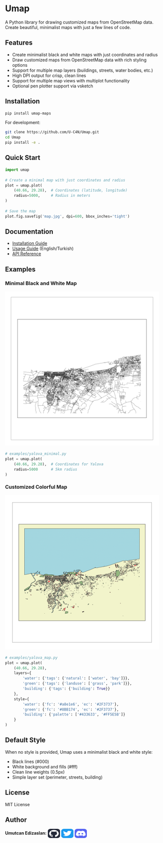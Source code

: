 # Umap

A Python library for drawing customized maps from OpenStreetMap data. Create beautiful, minimalist maps with just a few lines of code.

## Features
- Create minimalist black and white maps with just coordinates and radius
- Draw customized maps from OpenStreetMap data with rich styling options
- Support for multiple map layers (buildings, streets, water bodies, etc.)
- High DPI output for crisp, clean lines
- Support for multiple map views with multiplot functionality
- Optional pen plotter support via vsketch

## Installation
```bash
pip install umap-maps
```

For development:
```bash
git clone https://github.com/U-C4N/Umap.git
cd Umap
pip install -e .
```

## Quick Start
```python
import umap

# Create a minimal map with just coordinates and radius
plot = umap.plot(
    (40.66, 29.28),  # Coordinates (latitude, longitude)
    radius=5000,     # Radius in meters
)

# Save the map
plot.fig.savefig('map.jpg', dpi=600, bbox_inches='tight')
```

## Documentation
- [Installation Guide](docs/installation.md)
- [Usage Guide](docs/usage.md) (English/Turkish)
- [API Reference](docs/api.md)

## Examples

### Minimal Black and White Map
![Minimal Style](examples/example2.jpg)
```python
# examples/yalova_minimal.py
plot = umap.plot(
    (40.66, 29.28),  # Coordinates for Yalova
    radius=5000      # 5km radius
)
```

### Customized Colorful Map
![Colorful Style](examples/yalova_map.png)
```python
# examples/yalova_map.py
plot = umap.plot(
    (40.66, 29.28),
    layers={
        'water': {'tags': {'natural': ['water', 'bay']}},
        'green': {'tags': {'landuse': ['grass', 'park']}},
        'building': {'tags': {'building': True}}
    },
    style={
        'water': {'fc': '#a8e1e6', 'ec': '#2F3737'},
        'green': {'fc': '#8BB174', 'ec': '#2F3737'},
        'building': {'palette': ['#433633', '#FF5E5B']}
    }
)
```

## Default Style
When no style is provided, Umap uses a minimalist black and white style:
- Black lines (#000)
- White background and fills (#fff)
- Clean line weights (0.5px)
- Simple layer set (perimeter, streets, building)

## License
MIT License

## Author

<p align="left">
<b>Umutcan Edizaslan:</b>
<a href="https://github.com/U-C4N" target="blank"><img align="center" src="https://raw.githubusercontent.com/tandpfun/skill-icons/main/icons/Github-Dark.svg" alt="TutTrue" height="30" width="40" /></a>
<a href="https://x.com/UEdizaslan" target="blank"><img align="center" src="https://raw.githubusercontent.com/tandpfun/skill-icons/main/icons/Twitter.svg" height="30" width="40" /></a>
<a href="https://discord.gg/2Tutcj6u" target="blank"><img align="center" src="https://raw.githubusercontent.com/tandpfun/skill-icons/main/icons/Discord.svg" height="30" width="40" /></a>
</p>
